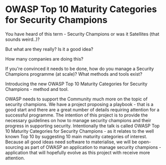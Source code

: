 # OWASP Top 10 Maturity Categories for Security Champions

You have heard of this term - Security Champions or was it Satellites (that sounds weird..)? 

But what are they really? Is it a good idea? 

How many companies are doing this? 

If you're convinced it needs to be done, how do you manage a Security Champions programme (at scale)? 
What methods and tools exist? 

Introducing the new OWASP Top 10 Maturity Categories for Security Champions - method and tool.

OWASP needs to support the Community much more on the topic of security champions. We have a project proposing a playbook - that is a good start and there are a great number of details requiring attention for a successful programme. The intention of this project is to provide the necessary guidelines on how to manage security champions and their progress in supporting security. 
Intentionally the talk is called OWASP Top 10 Maturity Categories for Security Champions - as it relates to the well known Top 10 by suggesting 10 main maturity categories of interest. Because all good ideas need software to materialise, we will be open-sourcing as part of OWASP an application to manage security champions - application that will hopefully evolve as this project with receive more attention.
